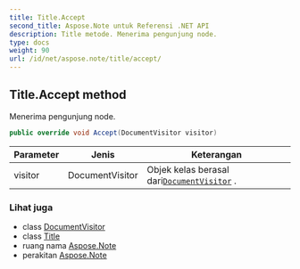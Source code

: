 ```yaml
---
title: Title.Accept
second_title: Aspose.Note untuk Referensi .NET API
description: Title metode. Menerima pengunjung node.
type: docs
weight: 90
url: /id/net/aspose.note/title/accept/
---
```

## Title.Accept method

Menerima pengunjung node.

```csharp
public override void Accept(DocumentVisitor visitor)
```

| Parameter | Jenis | Keterangan |
| --- | --- | --- |
| visitor | DocumentVisitor | Objek kelas berasal dari[`DocumentVisitor`](../../documentvisitor/) . |

### Lihat juga

* class [DocumentVisitor](../../documentvisitor/)
* class [Title](../)
* ruang nama [Aspose.Note](../../title/)
* perakitan [Aspose.Note](../../../)



